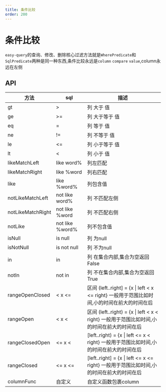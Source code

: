 ```yaml
---
title: 条件比较
order: 200
---
```


# 条件比较
`easy-query`的查询、修改、删除核心过滤方法就是`WherePredicate`和`SqlPredicate`两种是同一种东西,条件比较永远是`column` `compare` `value`,column永远在左侧

## API

方法  | sql | 描述  
--- | --- | --- 
gt | >  | 列 大于 值
ge | >=  | 列 大于等于 值
eq | =  | 列 等于 值
ne | !=  | 列 不等于 值
le | <=  | 列 小于等于 值
lt | < | 列 小于 值
likeMatchLeft | like word%  | 列左匹配
likeMatchRight | like %word  | 列右匹配
like | like %word%  | 列包含值
notLikeMatchLeft | not like word%  | 列 不匹配左侧
notLikeMatchRight | not like %word  | 列 不匹配右侧
notLike | not like %word%  | 列不包含值
isNull | is null  | 列 为null
isNotNull | is not null  | 列 不为null
in | in  | 列 在集合内部,集合为空返回False
notIn | not in  | 列 不在集合内部,集合为空返回True
rangeOpenClosed | < x <=  | 区间 (left..right] = {x \| left < x <= right} 一般用于范围比如时间,小的时间在前大的时间在后
rangeOpen | < x <  | 区间 (left..right) = {x \| left < x < right} 一般用于范围比如时间,小的时间在前大的时间在后
rangeClosedOpen | <= x <  | [left..right) = {x \| left <= x < right} 一般用于范围比如时间,小的时间在前大的时间在后
rangeClosed | <= x <=  | \[left..right\] = {x \| left <= x <= right} 一般用于范围比如时间,小的时间在前大的时间在后
columnFunc | 自定义  | 自定义函数包裹column